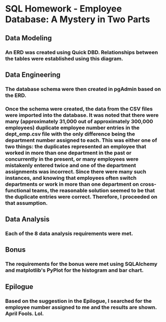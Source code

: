 # SQL Homework - Employee Database: A Mystery in Two Parts

## Data Modeling
### An ERD was created using Quick DBD. Relationships between the tables were established using this diagram.

## Data Engineering
### The database schema were then created in pgAdmin based on the ERD.

### Once the schema were created, the data from the CSV files were imported into the database. It was noted that there were many (approximately 31,000 out of approximately 300,000 employees) duplicate employee number entries in the dept_emp.csv file with the only difference being the department number assigned to each. This was either one of two things: the duplicates represented an employee that worked in more than one department in the past or concurrently in the present, or many employees were mistakenly entered twice and one of the department assignments was incorrect. Since there were many such instances, and knowing that employees often switch departments or work in more than one department on cross-functional teams, the reasonable solution seemed to be that the duplicate entries were correct. Therefore, I proceeded on that assumption.

## Data Analysis
### Each of the 8 data analysis requirements were met.

## Bonus
### The requirements for the bonus were met using SQLAlchemy and matplotlib's PyPlot for the histogram and bar chart.

## Epilogue
### Based on the suggestion in the Epilogue, I searched for the employee number assigned to me and the results are shown. April Fools. Lol.